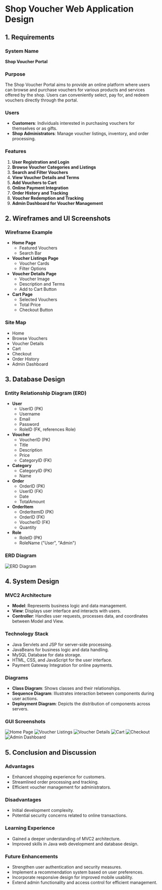 # Shop Voucher Web Application Design

## 1. Requirements

### System Name
**Shop Voucher Portal**

### Purpose
The Shop Voucher Portal aims to provide an online platform where users can browse and purchase vouchers for various products and services offered by the shop. Users can conveniently select, pay for, and redeem vouchers directly through the portal.

### Users
- **Customers**: Individuals interested in purchasing vouchers for themselves or as gifts.
- **Shop Administrators**: Manage voucher listings, inventory, and order processing.

### Features
1. **User Registration and Login**
2. **Browse Voucher Categories and Listings**
3. **Search and Filter Vouchers**
4. **View Voucher Details and Terms**
5. **Add Vouchers to Cart**
6. **Online Payment Integration**
7. **Order History and Tracking**
8. **Voucher Redemption and Tracking**
9. **Admin Dashboard for Voucher Management**

## 2. Wireframes and UI Screenshots

### Wireframe Example
- **Home Page**
  - Featured Vouchers
  - Search Bar
- **Voucher Listings Page**
  - Voucher Cards
  - Filter Options
- **Voucher Details Page**
  - Voucher Image
  - Description and Terms
  - Add to Cart Button
- **Cart Page**
  - Selected Vouchers
  - Total Price
  - Checkout Button

### Site Map
- Home
- Browse Vouchers
- Voucher Details
- Cart
- Checkout
- Order History
- Admin Dashboard

## 3. Database Design

### Entity Relationship Diagram (ERD)
- **User**
  - UserID (PK)
  - Username
  - Email
  - Password
  - RoleID (FK, references Role)
- **Voucher**
  - VoucherID (PK)
  - Title
  - Description
  - Price
  - CategoryID (FK)
- **Category**
  - CategoryID (PK)
  - Name
- **Order**
  - OrderID (PK)
  - UserID (FK)
  - Date
  - TotalAmount
- **OrderItem**
  - OrderItemID (PK)
  - OrderID (FK)
  - VoucherID (FK)
  - Quantity
- **Role**
  - RoleID (PK)
  - RoleName ("User", "Admin")

### ERD Diagram
![ERD Diagram](https://github.com/dunghuynh-teaching/prj301-se23su3w-g13/assets/120037416/c12ea1b4-0aa0-474d-b886-6fd36d94e204)

## 4. System Design

### MVC2 Architecture
- **Model**: Represents business logic and data management.
- **View**: Displays user interface and interacts with users.
- **Controller**: Handles user requests, processes data, and coordinates between Model and View.

### Technology Stack
- Java Servlets and JSP for server-side processing.
- JavaBeans for business logic and data handling.
- MySQL Database for data storage.
- HTML, CSS, and JavaScript for the user interface.
- Payment Gateway Integration for online payments.

### Diagrams
- **Class Diagram**: Shows classes and their relationships.
- **Sequence Diagram**: Illustrates interaction between components during user actions.
- **Deployment Diagram**: Depicts the distribution of components across servers.

### GUI Screenshots
![Home Page](https://github.com/dunghuynh-teaching/prj301-se23su3w-g13/assets/120037416/21045e20-cf89-4411-9473-7f4501746e67)
![Voucher Listings](https://github.com/dunghuynh-teaching/prj301-se23su3w-g13/assets/120037416/dc52f39a-32aa-4144-bcd8-0794ecb259e6)
![Voucher Details](https://github.com/dunghuynh-teaching/prj301-se23su3w-g13/assets/120037416/b5bec9e8-f260-4502-9420-ccee95866f43)
![Cart](https://github.com/dunghuynh-teaching/prj301-se23su3w-g13/assets/120037416/14a35790-b1ed-4613-a8d3-e4dda62171c1)
![Checkout](https://github.com/dunghuynh-teaching/prj301-se23su3w-g13/assets/120037416/75d51dcb-3f94-4ea1-9aae-056dcae63321)
![Admin Dashboard](https://github.com/dunghuynh-teaching/prj301-se23su3w-g13/assets/120037416/61b1a54b-5169-4908-b0d2-77da8bebcb54)

## 5. Conclusion and Discussion

### Advantages
- Enhanced shopping experience for customers.
- Streamlined order processing and tracking.
- Efficient voucher management for administrators.

### Disadvantages
- Initial development complexity.
- Potential security concerns related to online transactions.

### Learning Experience
- Gained a deeper understanding of MVC2 architecture.
- Improved skills in Java web development and database design.

### Future Enhancements
- Strengthen user authentication and security measures.
- Implement a recommendation system based on user preferences.
- Incorporate responsive design for improved mobile usability.
- Extend admin functionality and access control for efficient management.
